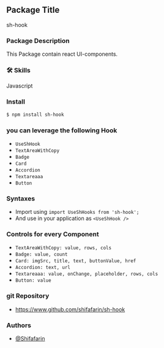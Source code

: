 ## Package Title

sh-hook

### Package Description

This Package contain react UI-components.

### 🛠 Skills
Javascript

### Install
```bash
$ npm install sh-hook
```

### you can leverage the following Hook
- `UseShHook`
- `TextAreaWithCopy`
- `Badge`
- `Card`
- `Accordion`
- `Textareaaa`
- `Button`

### Syntaxes
- Import using `import UseShHooks from 'sh-hook';`
- And use in your application as `<UseShHook />`

### Controls for every Component
- `TextAreaWithCopy: value, rows, cols`
- `Badge: value, count`
- `Card: imgSrc, title, text, buttonValue, href`
- `Accordion: text, url`
- `Textareaaa: value, onChange, placeholder, rows, cols`
- `Button: value`

### git Repository
- https://www.github.com/shifafarin/sh-hook

### Authors
- [@Shifafarin](https://www.github.com/shifafarin)